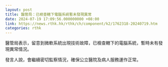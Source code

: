 ```yaml
---
layout: post
title: 醫管局：已檢查轄下電腦系統暫未發現異常
date: 2024-07-19 17:09:56.000000000 +08:00
link: https://news.rthk.hk/rthk/ch/component/k2/1762318-20240719.htm
categories: rthk
---
```


醫管局表示，留意到微軟系統出現技術故障，已檢查轄下的電腦系統，暫時未有發現異常情況。

發言人說，會繼續密切監察情況，確保公立醫院及病人服務運作正常。
